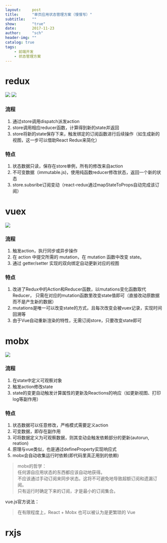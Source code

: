 ```yaml
---
layout:     post
title:      "单页应用状态管理方案（慢慢写）"
subtitle:   ""
show:       "true"
date:       2017-11-23
author:     "sch"
header-img: ""
catalog: true
tags:
    - 前端开发
    - 状态管理方案
---
```



# redux

![](https://codingthesmartway.com/wp-content/uploads/2017/05/01-1024x858.png)
![](https://camo.githubusercontent.com/e7921fdb62c3bab89005e090677a6cd07aceaa8c/68747470733a2f2f7062732e7477696d672e636f6d2f6d656469612f434e50336b5953577741455672544a2e6a70673a6c61726765)

### 流程
1. 通过store调用dispatch派发action   
2. store调用相应reducer函数，计算得到新的state并返回
3. store将新的state保存下来，触发绑定的订阅函数进行后续操作（如生成新的视图，这一步可以借助React Redux来简化）

### 特点
1. 状态数据只读，保存在store单例，所有的修改来自action
2. 不可变数据（immutable.js)，使用纯函数reducer修改状态，返回一个新的状态
3. store.subsribe订阅变动（react-redux通过mapStateToProps自动完成该订阅）


# vuex

![](https://vuex.vuejs.org/zh-cn/images/vuex.png)

### 流程
1. 触发action，执行同步或异步操作
2. 在 action 中提交所需的 mutation，在 mutation 函数中改变 state。
3. 通过 getter/setter 实现的双向绑定自动更新对应的视图

### 特点
1. 改进了Redux中的Action和Reducer函数，以mutations变化函数取代Reducer，
只需在对应的mutation函数里改变state值即可（直接改动原数据而不是产生新的数据）
2. mutations是唯一可以改变state的方式，且每次改变会被vuex记录，实现时间回溯等
3. 由于Vue自动重新渲染的特性，无需订阅store，只要改变state即可




# mobx

![](https://camo.githubusercontent.com/20705ede0bf83c38a187bd911ed417db69701237/687474703a2f2f636e2e6d6f62782e6a732e6f72672f666c6f772e706e67)

### 流程
1. 在state中定义可观察对象
2. 触发action修改state
3. state的变更自动触发计算属性的更新及Reactions的响应（如更新视图、打印log等副作用）

### 特点
1. 状态数据可以任意修改，严格模式需要定义action
2. 可变数据，即存在副作用
3. 可将数据定义为可观察数据，则其变动会触发依赖部分的更新(autorun, reation)
4. 原理与vue类似，也是通过defineProperty实现响应式
5. mobx会自动收集运行时依赖(即代码里真正用到的依赖)

>mobx的哲学：  
任何源自应用状态的东西都应该自动地获得。  
不应该通过手动订阅来同步状态。这将不可避免地导致超额订阅和遗漏订阅。  
只有运行时确定下来的订阅，才是最小的订阅集合。

vue.js官方说法：
>在有限程度上，React + Mobx 也可以被认为是更繁琐的 Vue


# rxjs


